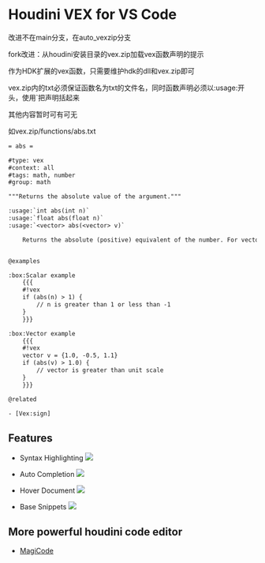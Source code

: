 # Houdini VEX for VS Code

改进不在main分支，在auto_vexzip分支

fork改进：从houdini安装目录的vex.zip加载vex函数声明的提示

作为HDK扩展的vex函数，只需要维护hdk的dll和vex.zip即可

vex.zip内的txt必须保证函数名为txt的文件名，同时函数声明必须以:usage:开头，使用`把声明括起来

其他内容暂时可有可无

如vex.zip/functions/abs.txt

```txt
= abs =

#type: vex
#context: all
#tags: math, number
#group: math

"""Returns the absolute value of the argument."""

:usage:`int abs(int n)`
:usage:`float abs(float n)`
:usage:`<vector> abs(<vector> v)`

    Returns the absolute (positive) equivalent of the number. For vectors, this is done per-component.


@examples

:box:Scalar example
    {{{
    #!vex
    if (abs(n) > 1) {
        // n is greater than 1 or less than -1
    }
    }}}

:box:Vector example
    {{{
    #!vex
    vector v = {1.0, -0.5, 1.1}
    if (abs(v) > 1.0) {
        // vector is greater than unit scale
    }
    }}}

@related

- [Vex:sign]
```
## Features

- Syntax Highlighting
![](https://raw.githubusercontent.com/supernova-explosion/houdini-vex-vscode-extension/main/images/syntax.png)

- Auto Completion
![](https://raw.githubusercontent.com/supernova-explosion/houdini-vex-vscode-extension/main/images/completion.png)

- Hover Document
![](https://raw.githubusercontent.com/supernova-explosion/houdini-vex-vscode-extension/main/images/hover.png)

- Base Snippets
![](https://raw.githubusercontent.com/supernova-explosion/houdini-vex-vscode-extension/main/images/snippets.png)

## More powerful houdini code editor

* [MagiCode](https://unrealhoudini.gumroad.com/l/rawnh)